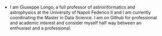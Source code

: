- I am Giuseppe Longo, a full professor of astroinformatics and astrophysics at the University of Napoli Federico II and I am currently coordinating the Master in Data Science. 
  I am on Github for professional and academic interest and consider myself half way between an enthusiast and a professional.
